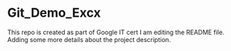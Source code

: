 # Git_Demo_Excx
This repo is created as part of Google IT cert
I am editing the README file. Adding some more details about the project description.
